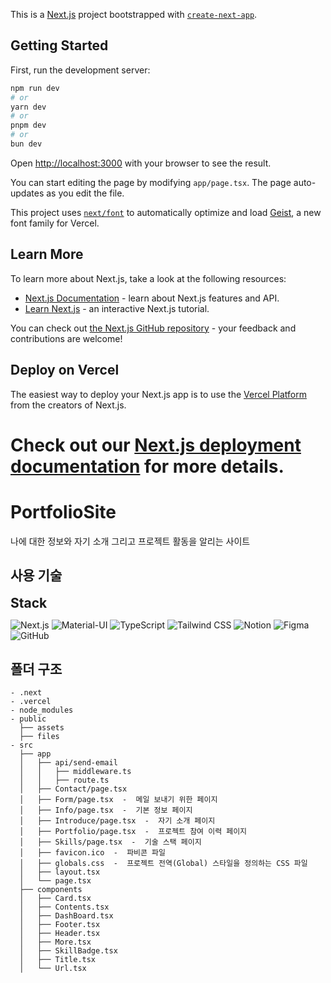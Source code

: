 This is a [Next.js](https://nextjs.org) project bootstrapped with [`create-next-app`](https://nextjs.org/docs/app/api-reference/cli/create-next-app).

## Getting Started

First, run the development server:

```bash
npm run dev
# or
yarn dev
# or
pnpm dev
# or
bun dev
```

Open [http://localhost:3000](http://localhost:3000) with your browser to see the result.

You can start editing the page by modifying `app/page.tsx`. The page auto-updates as you edit the file.

This project uses [`next/font`](https://nextjs.org/docs/app/building-your-application/optimizing/fonts) to automatically optimize and load [Geist](https://vercel.com/font), a new font family for Vercel.

## Learn More

To learn more about Next.js, take a look at the following resources:

- [Next.js Documentation](https://nextjs.org/docs) - learn about Next.js features and API.
- [Learn Next.js](https://nextjs.org/learn) - an interactive Next.js tutorial.

You can check out [the Next.js GitHub repository](https://github.com/vercel/next.js) - your feedback and contributions are welcome!

## Deploy on Vercel

The easiest way to deploy your Next.js app is to use the [Vercel Platform](https://vercel.com/new?utm_medium=default-template&filter=next.js&utm_source=create-next-app&utm_campaign=create-next-app-readme) from the creators of Next.js.

# Check out our [Next.js deployment documentation](https://nextjs.org/docs/app/building-your-application/deploying) for more details.

# PortfolioSite

나에 대한 정보와 자기 소개 그리고 프로젝트 활동을 알리는 사이트

## 사용 기술

<span style="font-size: 1.5em; font-weight: bold;">Stack</span>

![Next.js](https://img.shields.io/badge/Next.js-000000?style=for-the-badge&logo=nextdotjs&logoColor=white)
![Material-UI](https://img.shields.io/badge/Material--UI-007FFF?style=for-the-badge&logo=mui&logoColor=white)
![TypeScript](https://img.shields.io/badge/TypeScript-3178C6?style=for-the-badge&logo=typescript&logoColor=white)
![Tailwind CSS](https://img.shields.io/badge/-Tailwind%20CSS-%2338B2AC?style=for-the-badge&logo=tailwind-css&logoColor=white)
![Notion](https://img.shields.io/badge/Notion-000000?style=for-the-badge&logo=notion&logoColor=white)
![Figma](https://img.shields.io/badge/Figma-F24E1E?style=for-the-badge&logo=figma&logoColor=white)
![GitHub](https://img.shields.io/badge/GitHub-181717?style=for-the-badge&logo=github&logoColor=white)

## 폴더 구조
```
- .next
- .vercel
- node_modules
- public
  ├── assets
  ├── files
- src
  ├── app
  │   ├── api/send-email
  │   │   ├── middleware.ts
  │   │   ├── route.ts
  │   ├── Contact/page.tsx
  │   ├── Form/page.tsx  -  메일 보내기 위한 페이지
  │   ├── Info/page.tsx  -  기본 정보 페이지
  │   ├── Introduce/page.tsx  -  자기 소개 페이지
  │   ├── Portfolio/page.tsx  -  프로젝트 참여 이력 페이지
  │   ├── Skills/page.tsx  -  기술 스택 페이지
  │   ├── favicon.ico  -  파비콘 파일
  │   ├── globals.css  -  프로젝트 전역(Global) 스타일을 정의하는 CSS 파일
  │   ├── layout.tsx
  │   └── page.tsx
  ├── components
  │   ├── Card.tsx
  │   ├── Contents.tsx
  │   ├── DashBoard.tsx
  │   ├── Footer.tsx
  │   ├── Header.tsx
  │   ├── More.tsx
  │   ├── SkillBadge.tsx
  │   ├── Title.tsx
  │   └── Url.tsx
```

